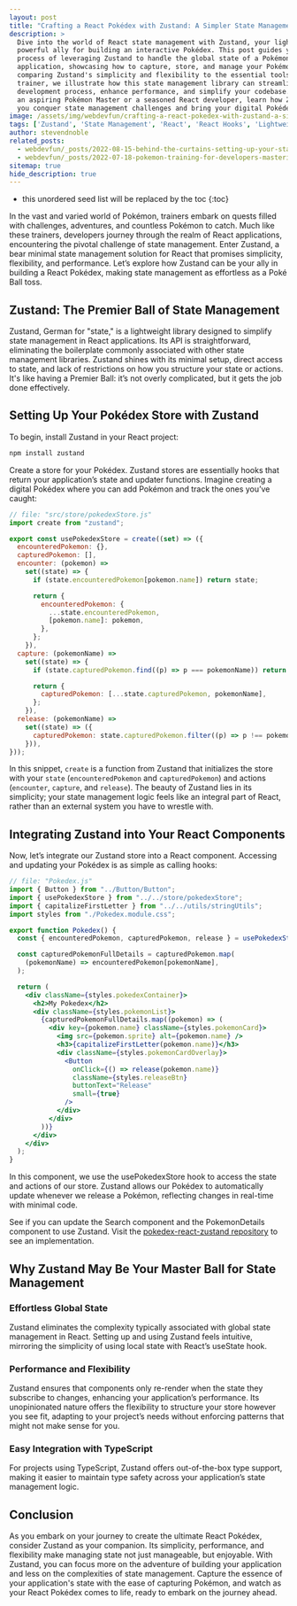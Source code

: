 ```yaml
---
layout: post
title: "Crafting a React Pokédex with Zustand: A Simpler State Management Saga"
description: >
  Dive into the world of React state management with Zustand, your lightweight and
  powerful ally for building an interactive Pokédex. This post guides you through the
  process of leveraging Zustand to handle the global state of a Pokémon-themed
  application, showcasing how to capture, store, and manage your Pokémon with ease. By
  comparing Zustand's simplicity and flexibility to the essential tools of a Pokémon
  trainer, we illustrate how this state management library can streamline your
  development process, enhance performance, and simplify your codebase. Whether you're
  an aspiring Pokémon Master or a seasoned React developer, learn how Zustand can help
  you conquer state management challenges and bring your digital Pokédex to life.
image: /assets/img/webdevfun/crafting-a-react-pokedex-with-zustand-a-simpler-state-management-saga.jpg
tags: ['Zustand', 'State Management', 'React', 'React Hooks', 'Lightweight State Management', 'PokeAPI']
author: stevendnoble
related_posts:
  - webdevfun/_posts/2022-08-15-behind-the-curtains-setting-up-your-stage-with-a-nodejs-server.md
  - webdevfun/_posts/2022-07-18-pokemon-training-for-developers-mastering-lifecycle-methods-and-hooks-in-react.md
sitemap: true
hide_description: true
---
```


* this unordered seed list will be replaced by the toc
{:toc}

In the vast and varied world of Pokémon, trainers embark on quests filled with challenges, adventures, and countless Pokémon to catch. Much like these trainers, developers journey through the realm of React applications, encountering the pivotal challenge of state management. Enter Zustand, a bear minimal state management solution for React that promises simplicity, flexibility, and performance. Let’s explore how Zustand can be your ally in building a React Pokédex, making state management as effortless as a Poké Ball toss.

## Zustand: The Premier Ball of State Management

Zustand, German for "state," is a lightweight library designed to simplify state management in React applications. Its API is straightforward, eliminating the boilerplate commonly associated with other state management libraries. Zustand shines with its minimal setup, direct access to state, and lack of restrictions on how you structure your state or actions. It's like having a Premier Ball: it’s not overly complicated, but it gets the job done effectively.

## Setting Up Your Pokédex Store with Zustand

To begin, install Zustand in your React project:

~~~bash
npm install zustand
~~~

Create a store for your Pokédex. Zustand stores are essentially hooks that return your application’s state and updater functions. Imagine creating a digital Pokédex where you can add Pokémon and track the ones you’ve caught:

~~~jsx
// file: "src/store/pokedexStore.js"
import create from "zustand";

export const usePokedexStore = create((set) => ({
  encounteredPokemon: {},
  capturedPokemon: [],
  encounter: (pokemon) =>
    set((state) => {
      if (state.encounteredPokemon[pokemon.name]) return state;

      return {
        encounteredPokemon: {
          ...state.encounteredPokemon,
          [pokemon.name]: pokemon,
        },
      };
    }),
  capture: (pokemonName) =>
    set((state) => {
      if (state.capturedPokemon.find((p) => p === pokemonName)) return state;

      return {
        capturedPokemon: [...state.capturedPokemon, pokemonName],
      };
    }),
  release: (pokemonName) =>
    set((state) => ({
      capturedPokemon: state.capturedPokemon.filter((p) => p !== pokemonName),
    })),
}));
~~~

In this snippet, `create` is a function from Zustand that initializes the store with your `state` (`encounteredPokemon` and `capturedPokemon`) and actions (`encounter`, `capture`, and `release`). The beauty of Zustand lies in its simplicity; your state management logic feels like an integral part of React, rather than an external system you have to wrestle with.

## Integrating Zustand into Your React Components

Now, let’s integrate our Zustand store into a React component. Accessing and updating your Pokédex is as simple as calling hooks:

~~~jsx
// file: "Pokedex.js"
import { Button } from "../Button/Button";
import { usePokedexStore } from "../../store/pokedexStore";
import { capitalizeFirstLetter } from "../../utils/stringUtils";
import styles from "./Pokedex.module.css";

export function Pokedex() {
  const { encounteredPokemon, capturedPokemon, release } = usePokedexStore();

  const capturedPokemonFullDetails = capturedPokemon.map(
    (pokemonName) => encounteredPokemon[pokemonName],
  );

  return (
    <div className={styles.pokedexContainer}>
      <h2>My Pokedex</h2>
      <div className={styles.pokemonList}>
        {capturedPokemonFullDetails.map((pokemon) => (
          <div key={pokemon.name} className={styles.pokemonCard}>
            <img src={pokemon.sprite} alt={pokemon.name} />
            <h3>{capitalizeFirstLetter(pokemon.name)}</h3>
            <div className={styles.pokemonCardOverlay}>
              <Button
                onClick={() => release(pokemon.name)}
                className={styles.releaseBtn}
                buttonText="Release"
                small={true}
              />
            </div>
          </div>
        ))}
      </div>
    </div>
  );
}
~~~

In this component, we use the usePokedexStore hook to access the state and actions of our store. Zustand allows our Pokédex to automatically update whenever we release a Pokémon, reflecting changes in real-time with minimal code.

See if you can update the Search component and the PokemonDetails component to use Zustand. Visit the [pokedex-react-zustand repository](https://github.com/stevendnoble/pokedex-react-zustand) to see an implementation.

## Why Zustand May Be Your Master Ball for State Management

### Effortless Global State

Zustand eliminates the complexity typically associated with global state management in React. Setting up and using Zustand feels intuitive, mirroring the simplicity of using local state with React’s useState hook.

### Performance and Flexibility

Zustand ensures that components only re-render when the state they subscribe to changes, enhancing your application’s performance. Its unopinionated nature offers the flexibility to structure your store however you see fit, adapting to your project’s needs without enforcing patterns that might not make sense for you.

### Easy Integration with TypeScript

For projects using TypeScript, Zustand offers out-of-the-box type support, making it easier to maintain type safety across your application’s state management logic.

## Conclusion

As you embark on your journey to create the ultimate React Pokédex, consider Zustand as your companion. Its simplicity, performance, and flexibility make managing state not just manageable, but enjoyable. With Zustand, you can focus more on the adventure of building your application and less on the complexities of state management. Capture the essence of your application's state with the ease of capturing Pokémon, and watch as your React Pokédex comes to life, ready to embark on the journey ahead.